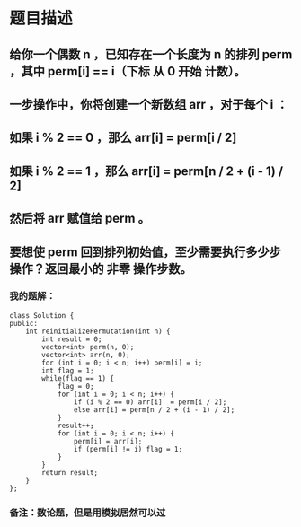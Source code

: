 # 题目描述
## 给你一个偶数 n​​​​​​ ，已知存在一个长度为 n 的排列 perm ，其中 perm[i] == i​（下标 从 0 开始 计数）。
## 一步操作中，你将创建一个新数组 arr ，对于每个 i ：
## 如果 i % 2 == 0 ，那么 arr[i] = perm[i / 2]
## 如果 i % 2 == 1 ，那么 arr[i] = perm[n / 2 + (i - 1) / 2]
## 然后将 arr​​ 赋值​​给 perm 。
## 要想使 perm 回到排列初始值，至少需要执行多少步操作？返回最小的 非零 操作步数。
### 我的题解：
```
class Solution {
public:
    int reinitializePermutation(int n) {
        int result = 0;
        vector<int> perm(n, 0);
        vector<int> arr(n, 0);
        for (int i = 0; i < n; i++) perm[i] = i;
        int flag = 1;
        while(flag == 1) {
            flag = 0;
            for (int i = 0; i < n; i++) {
                if (i % 2 == 0) arr[i]  = perm[i / 2];
                else arr[i] = perm[n / 2 + (i - 1) / 2];
            }
            result++;
            for (int i = 0; i < n; i++) {
                perm[i] = arr[i];
                if (perm[i] != i) flag = 1;
            }
        }
        return result;
    }
};
```
### **备注**：数论题，但是用模拟居然可以过
